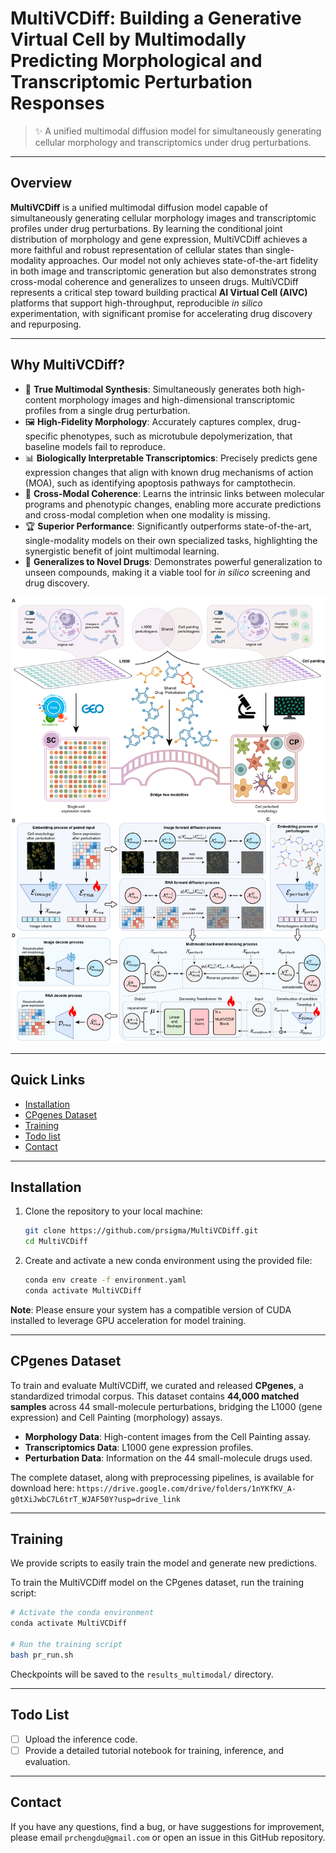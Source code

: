# MultiVCDiff: Building a Generative Virtual Cell by Multimodally Predicting Morphological and Transcriptomic Perturbation Responses

> ✨ A unified multimodal diffusion model for simultaneously generating cellular morphology and transcriptomics under drug perturbations.

-----

## Overview

**MultiVCDiff** is a unified multimodal diffusion model capable of simultaneously generating cellular morphology images and transcriptomic profiles under drug perturbations. By learning the conditional joint distribution of morphology and gene expression, MultiVCDiff achieves a more faithful and robust representation of cellular states than single-modality approaches. Our model not only achieves state-of-the-art fidelity in both image and transcriptomic generation but also demonstrates strong cross-modal coherence and generalizes to unseen drugs. MultiVCDiff represents a critical step toward building practical **AI Virtual Cell (AIVC)** platforms that support high-throughput, reproducible *in silico* experimentation, with significant promise for accelerating drug discovery and repurposing.

-----

## Why MultiVCDiff?

  - 🧬 **True Multimodal Synthesis**: Simultaneously generates both high-content morphology images and high-dimensional transcriptomic profiles from a single drug perturbation.
  - 🖼️ **High-Fidelity Morphology**: Accurately captures complex, drug-specific phenotypes, such as microtubule depolymerization, that baseline models fail to reproduce.
  - 📊 **Biologically Interpretable Transcriptomics**: Precisely predicts gene expression changes that align with known drug mechanisms of action (MOA), such as identifying apoptosis pathways for camptothecin.
  - 🔗 **Cross-Modal Coherence**: Learns the intrinsic links between molecular programs and phenotypic changes, enabling more accurate predictions and cross-modal completion when one modality is missing.
  - 🏆 **Superior Performance**: Significantly outperforms state-of-the-art, single-modality models on their own specialized tasks, highlighting the synergistic benefit of joint multimodal learning.
  - 💊 **Generalizes to Novel Drugs**: Demonstrates powerful generalization to unseen compounds, making it a viable tool for *in silico* screening and drug discovery.

![alt text](image.png)

-----

## Quick Links

- [Installation](#installation)
- [CPgenes Dataset](#cpgenes-dataset)
- [Training](#training)
- [Todo list](#todo-list)
- [Contact](#contact)

-----

## Installation

1.  Clone the repository to your local machine:

    ```bash
    git clone https://github.com/prsigma/MultiVCDiff.git
    cd MultiVCDiff
    ```

2.  Create and activate a new conda environment using the provided file:

    ```bash
    conda env create -f environment.yaml
    conda activate MultiVCDiff
    ```

**Note**: Please ensure your system has a compatible version of CUDA installed to leverage GPU acceleration for model training.

-----

## CPgenes Dataset

To train and evaluate MultiVCDiff, we curated and released **CPgenes**, a standardized trimodal corpus. This dataset contains **44,000 matched samples** across 44 small-molecule perturbations, bridging the L1000 (gene expression) and Cell Painting (morphology) assays.

  - **Morphology Data**: High-content images from the Cell Painting assay.
  - **Transcriptomics Data**: L1000 gene expression profiles.
  - **Perturbation Data**: Information on the 44 small-molecule drugs used.

The complete dataset, along with preprocessing pipelines, is available for download here: `https://drive.google.com/drive/folders/1nYKfKV_A-g0tXiJwbC7L6trT_WJAF50Y?usp=drive_link`

-----

## Training

We provide scripts to easily train the model and generate new predictions.

To train the MultiVCDiff model on the CPgenes dataset, run the training script:

```bash
# Activate the conda environment
conda activate MultiVCDiff

# Run the training script
bash pr_run.sh
```

Checkpoints will be saved to the `results_multimodal/` directory.

-----

## Todo List

  - [ ] Upload the inference code.
  - [ ] Provide a detailed tutorial notebook for training, inference, and evaluation.

-----

## Contact

If you have any questions, find a bug, or have suggestions for improvement, please email `prchengdu@gmail.com` or open an issue in this GitHub repository.